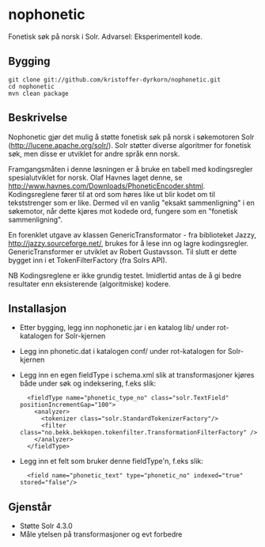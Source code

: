 nophonetic
==========

Fonetisk søk på norsk i Solr. Advarsel: Eksperimentell kode.


Bygging
-------

	git clone git://github.com/kristoffer-dyrkorn/nophonetic.git
	cd nophonetic
	mvn clean package


Beskrivelse
-----------

Nophonetic gjør det mulig å støtte fonetisk søk på norsk i søkemotoren Solr (http://lucene.apache.org/solr/).
Solr støtter diverse algoritmer for fonetisk søk, men disse er utviklet for andre språk enn norsk.

Framgangsmåten i denne løsningen er å bruke en tabell med kodingsregler spesialutviklet for norsk. Olaf Havnes laget denne, se http://www.havnes.com/Downloads/PhoneticEncoder.shtml. Kodingsreglene fører til at ord som høres like ut blir kodet om til tekststrenger som er like. Dermed vil en vanlig "eksakt sammenligning" i en søkemotor, når dette kjøres mot kodede ord, fungere som en "fonetisk sammenligning".

En forenklet utgave av klassen GenericTransformator - fra biblioteket Jazzy, http://jazzy.sourceforge.net/, brukes for å lese inn og lagre kodingsregler. GenericTransformer er utviklet av Robert Gustavsson. Til slutt er dette bygget inn i et TokenFilterFactory (fra Solrs API).

NB Kodingsreglene er ikke grundig testet. Imidlertid antas de å gi bedre resultater enn eksisterende (algoritmiske) kodere.


Installasjon
------------

* Etter bygging, legg inn nophonetic.jar i en katalog lib/ under rot-katalogen for Solr-kjernen
* Legg inn phonetic.dat i katalogen conf/ under rot-katalogen for Solr-kjernen
* Legg inn en egen fieldType i schema.xml slik at transformasjoner kjøres både under søk og indeksering, f.eks slik:

		<fieldType name="phonetic_type_no" class="solr.TextField" positionIncrementGap="100">
		  <analyzer>
		    <tokenizer class="solr.StandardTokenizerFactory"/>
		    <filter class="no.bekk.bekkopen.tokenfilter.TransformationFilterFactory" />
		  </analyzer>
		</fieldType>

* Legg inn et felt som bruker denne fieldType'n, f.eks slik:

		<field name="phonetic_text" type="phonetic_no" indexed="true" stored="false"/>


Gjenstår
--------

* Støtte Solr 4.3.0
* Måle ytelsen på transformasjoner og evt forbedre
